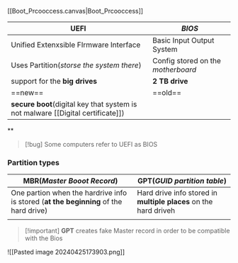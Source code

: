 [[Boot_Prcooccess.canvas|Boot_Prcooccess]]

| **UEFI**                                                                        | *BIOS*                             |
| ------------------------------------------------------------------------------- | ---------------------------------- |
| Unified Extenxsible FIrmware Interface                                          | Basic Input Output System          |
| Uses Partition(*storse the system there*)                                       | Config stored on the *motherboard* |
| support for the **big drives**                                                  | **2 TB drive**                     |
| ==new==                                                                         | ==old==                            |
| **secure boot**(digital key that system is not malware [[Digital certificate]]) |                                    |
**

>[!bug] Some computers refer to UEFI as BIOS
### Partition types 

>

| **MBR**(*Master Booot Record*)                                                        | **GPT**(*GUID partition table*)                                  |
| ------------------------------------------------------------------------------------- | ---------------------------------------------------------------- |
| One partion when the hardrive info is stored (**at the beginning** of the hard drive) | Hard drive info stored in **multiple places** on the hard driveh |
|                                                                                       |                                                                  |


>[!important] **GPT**  creates fake Master record in order to be compatible with  the Bios 

![[Pasted image 20240425173903.png]]


